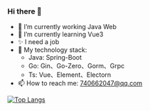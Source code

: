 ### Hi there 👋

- 🔭 I’m currently working Java Web
- 🌱 I’m currently learning Vue3
- ✨ I need a job
- 🤔 My technology stack: 
  - Java: Spring-Boot
  - Go: Gin、Go-Zero、Gorm、Grpc
  - Ts: Vue、Element、Electorn
- 📫 How to reach me: 740662047@qq.com

[![Top Langs](https://github-readme-stats.vercel.app/api/top-langs/?username=cai-zl&hide_progress=true)](https://github.com/anuraghazra/github-readme-stats)

